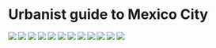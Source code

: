 # Urbanist guide to Mexico City

![](ciclo6.jpg)
![](ciclo7.jpg)
![](ciclo8.jpg)
![](ciclo9.jpg)
![](ciclo10.jpg)
![](ciclo11.jpg)
![](ciclo12.jpg)
![](ciclo13.jpg)
![](ciclo14.jpg)
![](ciclo15.jpg)
![](ciclo16.jpg)
![](ciclo17.jpg)

